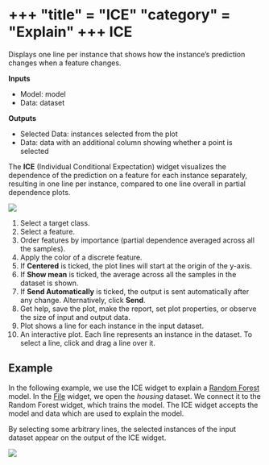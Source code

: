 +++
"title" = "ICE"
"category" = "Explain"
+++
ICE
===

Displays one line per instance that shows how the instance’s prediction changes when a feature changes.

**Inputs**

- Model: model
- Data: dataset

**Outputs**

- Selected Data: instances selected from the plot
- Data: data with an additional column showing whether a point is selected

The **ICE** (Individual Conditional Expectation) widget visualizes the dependence of the prediction on a feature for each instance separately, resulting in one line per instance, compared to one line overall in partial dependence plots.

![](../images/ICE.png)

1. Select a target class.
2. Select a feature.
3. Order features by importance (partial dependence averaged across all the samples).
4. Apply the color of a discrete feature.
5. If **Centered** is ticked, the plot lines will start at the origin of the y-axis.
5. If **Show mean** is ticked, the average across all the samples in the dataset is shown. 
6. If **Send Automatically** is ticked, the output is sent automatically after any change.
   Alternatively, click **Send**.
7. Get help, save the plot, make the report, set plot properties, or observe the size of input and output data.
8. Plot shows a line for each instance in the input dataset.
9. An interactive plot. Each line represents an instance in the dataset. To select a line, click and drag a line over it.

Example
-------

In the following example, we use the ICE widget to explain a [Random Forest](https://orangedatamining.com/widget-catalog/model/randomforest/) model. In the [File](https://orangedatamining.com/widget-catalog/data/file/) widget, we open the *housing* dataset. We connect it to the Random Forest widget, which trains the model. The ICE widget accepts the model and data which are used to explain the model.

By selecting some arbitrary lines, the selected instances of the input dataset appear on the output of the ICE widget.

![](../images/ICE-example.png)
